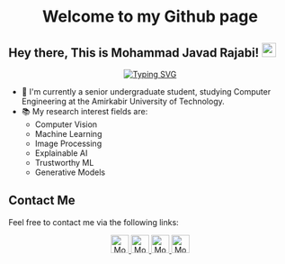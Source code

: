 <div align="center">
    <h1>Welcome to my Github page</h1>
</div>

## Hey there, This is Mohammad Javad Rajabi! <img src="https://media.giphy.com/media/hvRJCLFzcasrR4ia7z/giphy.gif" width="25px"> 

<div align="center">
  
[![Typing SVG](https://readme-typing-svg.herokuapp.com?font=Fira+Code&duration=3500&pause=500&center=true&vCenter=true&width=435&lines=BSC.+of+Computer+Engineering;Amirkabir+University+of+Technology;AI+%26+ML+Enthusiast)](https://github.com/rajabi2001)    
</div>

- 🏫 I'm currently a senior undergraduate student, studying Computer Engineering at the Amirkabir University of Technology.
- 📚 My research interest fields are:
  - Computer Vision
  - Machine Learning
  - Image Processing
  - Explainable AI
  - Trustworthy ML
  - Generative Models

## Contact Me

Feel free to contact me via the following links:

<div align="center">
        <a href="https://scholar.google.com/citations?hl=en&user=nJAyYVYAAAAJ">
            <img alt="Mohammad Javad Rajabi's Google Scholar" src="https://upload.wikimedia.org/wikipedia/commons/thumb/c/c7/Google_Scholar_logo.svg/240px-Google_Scholar_logo.svg.png" width=32/>
        </a>
        <a href="https://rajabi2001.github.io/">
            <img alt="Mohammad Javad Rajabi's personal webpage" src="https://img.icons8.com/fluency/50/000000/resume-website.png" width=32/>
        </a>
        <a href="mailto:mj.rajabi2001@gmail.com">
            <img alt="Mohammad Javad Rajabi's Email" width="32px" src="https://img.icons8.com/color/344/apple-mail.png" />
        </a>
        <a href="https://www.linkedin.com/in/rajabi2001/">
            <img alt="Mohammad Javad Rajabi's LinkedIn" width="32px" src="https://img.icons8.com/fluency/344/linkedin.png" />
        </a>
</div>

